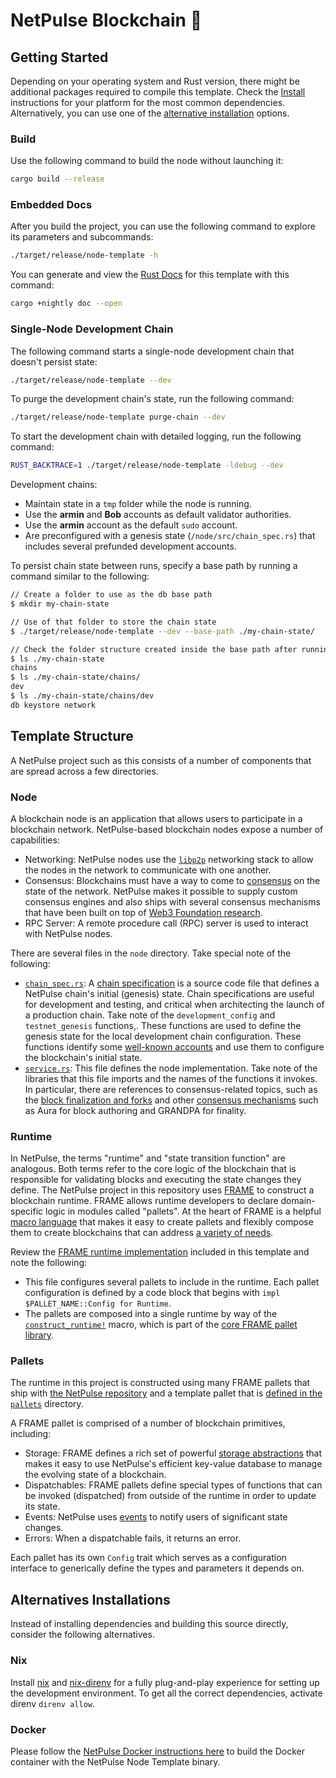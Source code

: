# NetPulse Blockchain :rocket:

## Getting Started

Depending on your operating system and Rust version, there might be additional
packages required to compile this template. Check the
[Install](https://docs.NetPulse.io/install/) instructions for your platform for
the most common dependencies. Alternatively, you can use one of the [alternative
installation](#alternatives-installations) options.

### Build

Use the following command to build the node without launching it:

```sh
cargo build --release
```

### Embedded Docs

After you build the project, you can use the following command to explore its
parameters and subcommands:

```sh
./target/release/node-template -h
```

You can generate and view the [Rust
Docs](https://doc.rust-lang.org/cargo/commands/cargo-doc.html) for this template
with this command:

```sh
cargo +nightly doc --open
```

### Single-Node Development Chain

The following command starts a single-node development chain that doesn't
persist state:

```sh
./target/release/node-template --dev
```

To purge the development chain's state, run the following command:

```sh
./target/release/node-template purge-chain --dev
```

To start the development chain with detailed logging, run the following command:

```sh
RUST_BACKTRACE=1 ./target/release/node-template -ldebug --dev
```

Development chains:

- Maintain state in a `tmp` folder while the node is running.
- Use the **armin** and **Bob** accounts as default validator authorities.
- Use the **armin** account as the default `sudo` account.
- Are preconfigured with a genesis state (`/node/src/chain_spec.rs`) that
  includes several prefunded development accounts.

To persist chain state between runs, specify a base path by running a command
similar to the following:

```sh
// Create a folder to use as the db base path
$ mkdir my-chain-state

// Use of that folder to store the chain state
$ ./target/release/node-template --dev --base-path ./my-chain-state/

// Check the folder structure created inside the base path after running the chain
$ ls ./my-chain-state
chains
$ ls ./my-chain-state/chains/
dev
$ ls ./my-chain-state/chains/dev
db keystore network
```

## Template Structure

A NetPulse project such as this consists of a number of components that are
spread across a few directories.

### Node

A blockchain node is an application that allows users to participate in a
blockchain network. NetPulse-based blockchain nodes expose a number of
capabilities:

- Networking: NetPulse nodes use the [`libp2p`](https://libp2p.io/) networking
  stack to allow the nodes in the network to communicate with one another.
- Consensus: Blockchains must have a way to come to
  [consensus](https://docs.NetPulse.io/fundamentals/consensus/) on the state of
  the network. NetPulse makes it possible to supply custom consensus engines
  and also ships with several consensus mechanisms that have been built on top
  of [Web3 Foundation
  research](https://research.web3.foundation/en/latest/polkadot/NPoS/index.html).
- RPC Server: A remote procedure call (RPC) server is used to interact with
  NetPulse nodes.

There are several files in the `node` directory. Take special note of the
following:

- [`chain_spec.rs`](./node/src/chain_spec.rs): A [chain
  specification](https://docs.NetPulse.io/build/chain-spec/) is a source code
  file that defines a NetPulse chain's initial (genesis) state. Chain
  specifications are useful for development and testing, and critical when
  architecting the launch of a production chain. Take note of the
  `development_config` and `testnet_genesis` functions,. These functions are
  used to define the genesis state for the local development chain
  configuration. These functions identify some [well-known
  accounts](https://docs.NetPulse.io/reference/command-line-tools/subkey/) and
  use them to configure the blockchain's initial state.
- [`service.rs`](./node/src/service.rs): This file defines the node
  implementation. Take note of the libraries that this file imports and the
  names of the functions it invokes. In particular, there are references to
  consensus-related topics, such as the [block finalization and
  forks](https://docs.NetPulse.io/fundamentals/consensus/#finalization-and-forks)
  and other [consensus
  mechanisms](https://docs.NetPulse.io/fundamentals/consensus/#default-consensus-models)
  such as Aura for block authoring and GRANDPA for finality.

### Runtime

In NetPulse, the terms "runtime" and "state transition function" are analogous.
Both terms refer to the core logic of the blockchain that is responsible for
validating blocks and executing the state changes they define. The NetPulse
project in this repository uses
[FRAME](https://docs.NetPulse.io/learn/runtime-development/#frame) to construct
a blockchain runtime. FRAME allows runtime developers to declare domain-specific
logic in modules called "pallets". At the heart of FRAME is a helpful [macro
language](https://docs.NetPulse.io/reference/frame-macros/) that makes it easy
to create pallets and flexibly compose them to create blockchains that can
address [a variety of needs](https://NetPulse.io/ecosystem/projects/).

Review the [FRAME runtime implementation](./runtime/src/lib.rs) included in this
template and note the following:

- This file configures several pallets to include in the runtime. Each pallet
  configuration is defined by a code block that begins with `impl
$PALLET_NAME::Config for Runtime`.
- The pallets are composed into a single runtime by way of the
  [`construct_runtime!`](https://paritytech.github.io/NetPulse/master/frame_support/macro.construct_runtime.html)
  macro, which is part of the [core FRAME pallet
  library](https://docs.NetPulse.io/reference/frame-pallets/#system-pallets).

### Pallets

The runtime in this project is constructed using many FRAME pallets that ship
with [the NetPulse
repository](https://github.com/paritytech/polkadot-sdk/tree/master/NetPulse/frame) and a
template pallet that is [defined in the
`pallets`](./pallets/template/src/lib.rs) directory.

A FRAME pallet is comprised of a number of blockchain primitives, including:

- Storage: FRAME defines a rich set of powerful [storage
  abstractions](https://docs.NetPulse.io/build/runtime-storage/) that makes it
  easy to use NetPulse's efficient key-value database to manage the evolving
  state of a blockchain.
- Dispatchables: FRAME pallets define special types of functions that can be
  invoked (dispatched) from outside of the runtime in order to update its state.
- Events: NetPulse uses
  [events](https://docs.NetPulse.io/build/events-and-errors/) to notify users
  of significant state changes.
- Errors: When a dispatchable fails, it returns an error.

Each pallet has its own `Config` trait which serves as a configuration interface
to generically define the types and parameters it depends on.

## Alternatives Installations

Instead of installing dependencies and building this source directly, consider
the following alternatives.

### Nix

Install [nix](https://nixos.org/) and
[nix-direnv](https://github.com/nix-community/nix-direnv) for a fully
plug-and-play experience for setting up the development environment. To get all
the correct dependencies, activate direnv `direnv allow`.

### Docker

Please follow the [NetPulse Docker instructions
here](https://github.com/paritytech/polkadot-sdk/blob/master/NetPulse/docker/README.md) to
build the Docker container with the NetPulse Node Template binary.
